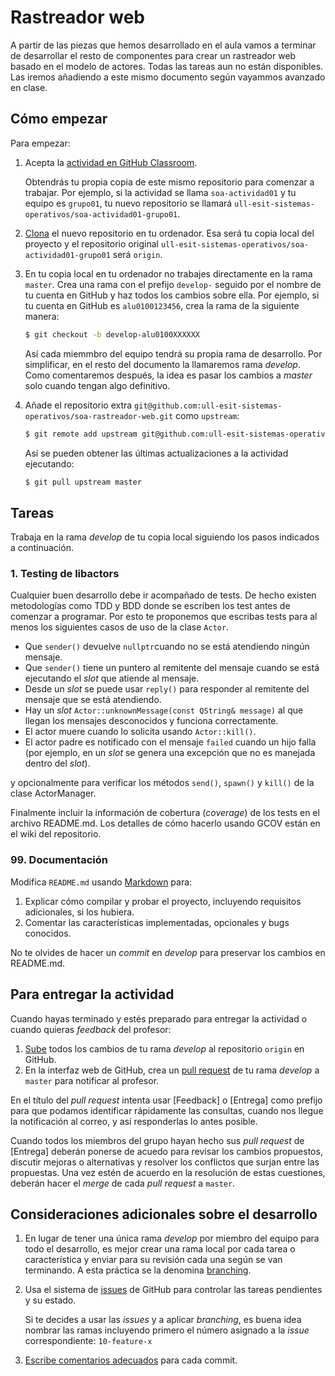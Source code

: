 # Rastreador web

A partir de las piezas que hemos desarrollado en el aula vamos a terminar de desarrollar el resto de componentes para crear un rastreador web basado en el modelo de actores. Todas las tareas aun no están disponibles. Las iremos añadiendo a este mismo documento según vayammos avanzado en clase.

## Cómo empezar

Para empezar:

 1. Acepta la [actividad en GitHub Classroom](https://classroom.github.com/g/fk-yGn4g).

    Obtendrás tu propia copia de este mismo repositorio para comenzar a trabajar. Por ejemplo, si la actividad se
    llama `soa-actividad01` y tu equipo es `grupo01`, tu nuevo repositorio se llamará
    `ull-esit-sistemas-operativos/soa-actividad01-grupo01`.

 1. [Clona](http://git.github.io/git-reference/#clone) el nuevo repositorio en tu ordenador. Esa será tu copia local del
 proyecto y el repositorio original `ull-esit-sistemas-operativos/soa-actividad01-grupo01` será `origin`.

 1. En tu copia local en tu ordenador no trabajes directamente en la rama `master`.
 Crea una rama con el prefijo `develop-` seguido por el nombre de tu cuenta en GitHub y haz todos los cambios sobre ella.
 Por ejemplo, si tu cuenta en GitHub es `alu0100123456`, crea la rama de la siguiente manera:

    ~~~~.sh
    $ git checkout -b develop-alu0100XXXXXX
    ~~~~

    Así cada miemmbro del equipo tendrá su propia rama de desarrollo.
    Por simplificar, en el resto del documento la llamaremos rama _develop_. 
    Como comentaremos después, la idea es pasar los cambios a _master_ solo cuando tengan algo definitivo.

 1. Añade el repositorio extra `git@github.com:ull-esit-sistemas-operativos/soa-rastreador-web.git` como `upstream`:

    ~~~~.sh
    $ git remote add upstream git@github.com:ull-esit-sistemas-operativos/soa-rastreador-web.git
    ~~~~

    Así se pueden obtener las últimas actualizaciones a la actividad ejecutando:

    ~~~~.sh
    $ git pull upstream master
    ~~~~

## Tareas

Trabaja en la rama  _develop_ de tu copia local siguiendo los pasos indicados a continuación.

### 1. Testing de libactors 

Cualquier buen desarrollo debe ir acompañado de tests. De hecho existen metodologías como TDD y BDD donde se escriben los test antes de comenzar a programar. Por esto te proponemos que escribas tests para al menos los siguientes casos de uso de la clase `Actor`.

* Que `sender()` devuelve `nullptr`cuando no se está atendiendo ningún mensaje.
* Que `sender()` tiene un puntero al remitente del mensaje cuando se está ejecutando el _slot_ que atiende al mensaje.
* Desde un _slot_ se puede usar `reply()` para responder al remitente del mensaje que se está atendiendo.
* Hay un _slot_ `Actor::unknownMessage(const QString& message)` al que llegan los mensajes desconocidos y funciona correctamente.
* El actor muere cuando lo solicita usando `Actor::kill()`.
* El actor padre es notificado con el mensaje `failed` cuando un hijo falla (por ejemplo, en un _slot_ se genera una excepción que no es manejada dentro del _slot_).

y opcionalmente para verificar los métodos `send()`, `spawn()` y `kill()` de la clase ActorManager.

Finalmente incluir la información de cobertura (_coverage_) de los tests en el archivo README.md.
Los detalles de cómo hacerlo usando GCOV están en el wiki del repositorio.

### 99. Documentación

 Modifica `README.md` usando [Markdown](https://guides.github.com/features/mastering-markdown/) para:
 
  1. Explicar cómo compilar y probar el proyecto, incluyendo requisitos adicionales, si los hubiera.
  1. Comentar las características implementadas, opcionales y bugs conocidos.

No te olvides de hacer un _commit_ en _develop_ para preservar los cambios en README.md.

## Para entregar la actividad

Cuando hayas terminado y estés preparado para entregar la actividad o cuando quieras _feedback_ del profesor:

 1. [Sube](http://git.github.io/git-reference/#push) todos los cambios de tu rama  _develop_ al repositorio `origin` en GitHub.
 1. En la interfaz web de GitHub, crea un [pull request](https://help.github.com/articles/creating-a-pull-request) de
 tu rama _develop_ a `master` para notificar al profesor.

En el título del _pull request_ intenta usar [Feedback] o [Entrega] como prefijo para que podamos identificar rápidamente las consultas, cuando nos llegue la notificación al correo, y así responderlas lo antes posible.

Cuando todos los miembros del grupo hayan hecho sus _pull request_ de [Entrega] deberán ponerse de acuedo para revisar los cambios propuestos, discutir mejoras o alternativas y resolver los conflictos que surjan entre las propuestas.
Una vez estén de acuerdo en la resolución de estas cuestiones, deberán hacer el _merge_ de cada _pull request_ a `master`.

## Consideraciones adicionales sobre el desarrollo

 1. En lugar de tener una única rama _develop_ por miembro del equipo para todo el desarrollo, es mejor crear una rama local por cada tarea o característica y enviar para su revisión cada una según se van terminando. A esta práctica se la denomina [branching](https://docs.google.com/presentation/d/1EXEiEz1d__aHQvAYcPFOiwzlRMunIsDUlJ4tMMYaFig/edit?usp=sharing).

 1. Usa el sistema de [issues](https://guides.github.com/features/issues/) de GitHub para controlar las tareas pendientes
 y su estado.

    Si te decides a usar las _issues_ y a aplicar _branching_, es buena idea nombrar las ramas incluyendo primero el número asignado a la _issue_ correspondiente: `10-feature-x`

 3. [Escribe comentarios adecuados](https://docs.google.com/presentation/d/1EXEiEz1d__aHQvAYcPFOiwzlRMunIsDUlJ4tMMYaFig/edit#slide=id.g351ee290dd_2_105) para cada commit.
